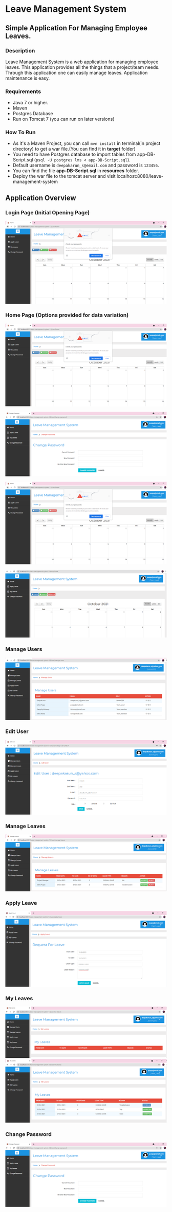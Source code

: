 # Leave Management System
## Simple Application For Managing Employee Leaves.

### Description
Leave Management System is a web application for managing employee leaves. This application provides all the things that a project/team needs. Through this application one can easily manage leaves. Application maintenance is easy.

### Requirements
* Java 7 or higher.
* Maven
* Postgres Database
* Run on Tomcat 7 (you can run on later versions)

### How To Run
* As it's a Maven Project, you can call `mvn install` in terminal(in project directory) to get a war file.(You can find it in **target** folder)
* You need to have Postgres database to import tables from app-DB-Script.sql (`psql -U postgres lms < app-DB-Script.sql`).
* Default username is `deepakarun_s@email.com` and password is `123456`.
* You can find the file **app-DB-Script.sql**  in **resources** folder.
* Deploy the war file to the tomcat server and visit localhost:8080/leave-management-system

## Application Overview
### Login Page (Initial Opening Page)
![Login Page](https://github.com/DeepakArun-BITS/LeaveManagementSystem/blob/master/resources/screenshots/HomePage_CheckPassword.PNG)

### Home Page (Options provided for data variation)
![Home Page](https://github.com/DeepakArun-BITS/LeaveManagementSystem/blob/master/resources/screenshots/HomePage_CheckPassword.PNG)

![Home Page](https://github.com/DeepakArun-BITS/LeaveManagementSystem/blob/master/resources/screenshots/ChangePassword.PNG)

![Home Page](https://github.com/DeepakArun-BITS/LeaveManagementSystem/blob/master/resources/screenshots/HomePage_CheckPassword.PNG)

![Home Page](https://github.com/DeepakArun-BITS/LeaveManagementSystem/blob/master/resources/screenshots/HomePage_TeamLead.PNG)

### Manage Users
![Manage Users](https://github.com/DeepakArun-BITS/LeaveManagementSystem/blob/master/resources/screenshots/ManageUsers.PNG)

### Edit User
![Edit User](https://github.com/DeepakArun-BITS/LeaveManagementSystem/blob/master/resources/screenshots/EditUser_Manager.PNG)

### Manage Leaves
![Manage Leaves](https://github.com/DeepakArun-BITS/LeaveManagementSystem/blob/master/resources/screenshots/ManageLeaves_Manager.PNG)

### Apply Leave
![Apply Leave](https://github.com/DeepakArun-BITS/LeaveManagementSystem/blob/master/resources/screenshots/ApplyLeave_Fields.PNG)

### My Leaves
![My Leaves](https://github.com/DeepakArun-BITS/LeaveManagementSystem/blob/master/resources/screenshots/MyLeaves_Manager.PNG)
![My Leaves](https://github.com/DeepakArun-BITS/LeaveManagementSystem/blob/master/resources/screenshots/MyLeaves_TL.PNG)

### Change Password
![Change Password](https://github.com/DeepakArun-BITS/LeaveManagementSystem/blob/master/resources/screenshots/ChangePassword.PNG)

